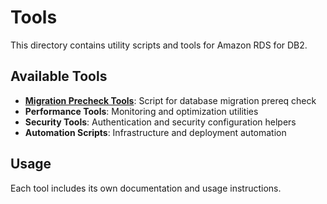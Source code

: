 # Tools

This directory contains utility scripts and tools for Amazon RDS for DB2.

## Available Tools

- **[Migration Precheck Tools](migrationprecheck/)**: Script for database migration prereq check
- **Performance Tools**: Monitoring and optimization utilities  
- **Security Tools**: Authentication and security configuration helpers
- **Automation Scripts**: Infrastructure and deployment automation

## Usage

Each tool includes its own documentation and usage instructions.